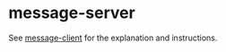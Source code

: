 # message-server

See [message-client](https://github.com/klemela/message-client) for the explanation and instructions.

